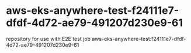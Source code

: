 # aws-eks-anywhere-test-f24111e7-dfdf-4d72-ae79-491207d230e9-61
repository for use with E2E test job aws-eks-anywhere-test:f24111e7-dfdf-4d72-ae79-491207d230e9-61
